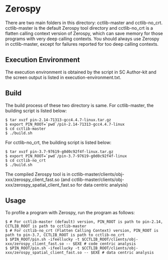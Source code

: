 # Zerospy

There are two main folders in this directory: cctlib-master and cctlib-no_crt. cctlib-master is the default Zerospy tool directory and cctlib-no_crt is a flatten calling context version of Zerospy, which can save memory for those programs with very deep calling contexts. You should always use Zerospy in cctlib-master, except for failures reported for too deep calling contexts.

## Execution Environment

The execution environment is obtained by the script in SC Author-kit and the screen output is listed in execution-environment.txt.

## Build

The build process of these two directory is same. For cctlib-master, the building script is listed below:

~~~~
$ tar xvzf pin-2.14-71313-gcc4.4.7-linux.tar.gz
$ export PIN_ROOT=`pwd`/pin-2.14-71313-gcc4.4.7-linux 
$ cd cctlib-master
$ ./build.sh
~~~~

For cctlib-no_crt, the building script is listed below:

~~~~
$ tar xvzf pin-3.7-97619-g0d0c92f4f-linux.tar.gz
$ export PIN_ROOT=`pwd`/pin-3.7-97619-g0d0c92f4f-linux
$ cd cctlib-no_crt
$ ./build.sh
~~~~

The compiled Zerospy tool is in cctlib-master/clients/obj-xxx/zerospy_client_fast.so (and cctlib-master/clients/obj-xxx/zerospy_spatial_client_fast.so for data centric analysis)

## Usage

To profile a program with Zerospy, run the program as follows:

~~~~
$ # For cctlib-master (default) version, PIN_ROOT is path to pin-2.14, CCTLIB_ROOT is path to cctlib-master
$ # For cctlib-no_crt (Flatten Calling Context) version, PIN_ROOT is path to pin-3.7, CCTLIB_ROOT is path to cctlib-no_crt
$ $PIN_ROOT/pin.sh -ifeellucky -t $CCTLIB_ROOT/clients/obj-xxx/zerospy_client_fast.so -- $EXE # code centric analysis
$ $PIN_ROOT/pin.sh -ifeellucky -t $CCTLIB_ROOT/clients/obj-xxx/zerospy_spatial_client_fast.so -- $EXE # data centric analysis
~~~~
